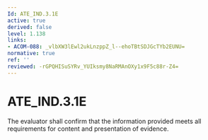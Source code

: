 ```yaml
---
Id: ATE_IND.3.1E
active: true
derived: false
level: 1.138
links:
- ACOM-088: _vlbXW3lEwl2ukLnzppZ_l--ehoTBtSDJGcTYb2EUNU=
normative: true
ref: ''
reviewed: -rGPQHISuSYRv_YUIksmy8NaRMAnOXy1x9F5c88r-Z4=
---
```


# ATE_IND.3.1E

The evaluator shall confirm that the information provided meets all requirements for content and presentation of evidence.